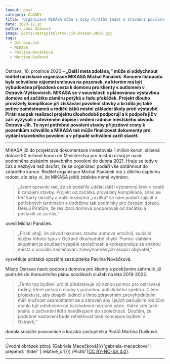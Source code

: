 ```yaml
---
layout: post
category: CLANKY
title: 'Organizace MIKASA může i díky Pirátům žádat o stavební povolení na výstavbu domova pro klienty s autismem v Ostravě-Výškovicích'
date: 2020-12-16
author: Jana Ožanová
image: posts/zastupitelstvo-jih-brezen-2020.jpg
tags:
  - Ostrava-Jih
  - MIKASA
  - Pavlína-Nováčková
  - Martina-Dušková
---
```


Ostrava, 16. prosince 2020 – **&bdquo;Další meta zdolána,&ldquo; může si oddychnout ředitel neziskové organizace MIKASA Michal Panáček. Koncem listopadu byla schválena nájemní smlouva na pozemek, na kterém má být vybudována příjezdová cesta k domovu pro klienty s autismem v Ostravě-Výškovicích.  MIKASA se v souvislosti s plánovanou výstavbou domova od začátku záměru potýká s řadu překážek. Projekt dlouho provázely komplikace při získávání povolení stavby a brzdila jej také petice zaměstnanců a rodičů žáků místní základní školy proti výstavbě. Piráti naopak realizaci projektu dlouhodobě podporují a k podpoře již v září vyzývali v otevřeném dopise i vedení radnice městského obvodu Ostrava-Jih. To nyní potřebné povolení stavby příjezdové cesty k pozemkům schválilo a MIKASA tak může finalizovat dokumenty pro vydání stavebního povolení a v případě schválení začít stavět.**

<hr />

MIKASA již do projektové dokumentace investovala 1 milion korun, slíbená dotace 50 milionů korun od Ministerstva pro místní rozvoj je navíc podmíněna získáním stavebního povolení do dubna 2021. Hraje se tedy o čas a nezbývá než doufat, že se organizaci podaří vše dotáhnout do zdárného konce. Ředitel organizace Michal Panáček má z dílčího úspěchu radost, ale taky ví, že MIKASA ještě zdaleka nemá  vyhráno. 

>&bdquo;Jsem opravdu rád, že se podařilo udělat další významný krok v cestě k zahájení stavby. Projekt od začátku provázely komplikace, snad se teď karty obrátily a další nezbytná &bdquo;razítka&ldquo; se nám podaří zajistit v potřebných termínech a dodržíme tak podmínky pro čerpání dotace. Děkuji Pirátům, že realizaci domova podporovali od začátku a postavili se za nás,&ldquo;

uvedl Michal Panáček.

>&bdquo;Piráti vítají, že obvod nakonec  stavbu domova umožnil, sociální služba tohoto typu v Ostravě dlouhodobě chybí. Pomoc slabším skupinám je součástí vyspělé společnosti a koresponduje se snahou města o sociální začleňování znevýhodněných skupin obyvatel,&ldquo; 

vysvětluje pirátská opoziční zastupitelka Pavlína Nováčková. 

Město Ostrava navíc podporu domova pro klienty s postižením zahrnulo již podruhé do Komunitního plánu sociálních služeb na léta 2019-2022.

>&bdquo;Tento typ bydlení určitě představuje výraznou pomoc pro ostravské rodiny, které pečují o osoby s poruchou autistického spektra. Cílem projektu je, aby dospělí jedinci s tímto zdravotním znevýhodněním měli možnost osamostatnit se a zároveň aby i jejich pečujícím rodičům mohlo být odlehčeno od každodenní náročné péče. Vidím zde také snahu o začlenění lidí s handikepem do společnosti.  Doufám, že podobné nastavení bude reflektovat také koncepce bydlení v Ostravě,&ldquo;

dodala sociální pracovnice a krajská zastupitelka Pirátů Martina Dušková.
 
---

Úvodní obrázek zdroj: [Gabriela Macečková]({{'gabriela-maceckova' | prepend: '/lide/' | relative_url}}) /Piráti/ \[[CC BY-NC-SA 4.0](https://creativecommons.org/licenses/by-nc-sa/4.0/deed.cs)\].

- - -
